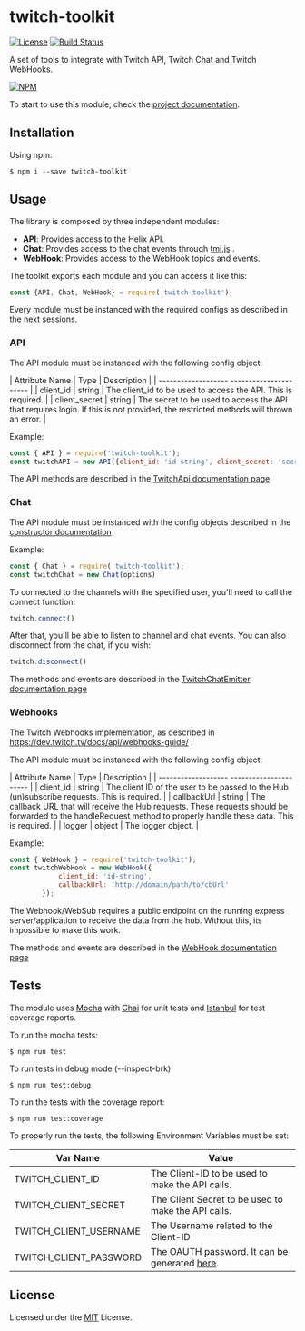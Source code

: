 # twitch-toolkit
[![License](http://img.shields.io/:license-mit-blue.svg?style=flat)](http://doge.mit-license.org)
[![Build Status](https://travis-ci.org/chriteixeira/twitch-toolkit.svg?branch=master)](https://travis-ci.org/chriteixeira/twitch-toolkit)

A set of tools to integrate with Twitch API, Twitch Chat and Twitch WebHooks. 

[![NPM](https://nodei.co/npm/twitch-toolkit.png?downloads=true&downloadRank=true)](https://nodei.co/npm/twitch-toolkit/)

To start to use this module, check the [project documentation](https://chriteixeira.github.io/twitch-toolkit/0.0.8/). 

## Installation

Using npm:
```shell
$ npm i --save twitch-toolkit
```

## Usage

The library is composed by three independent modules:
* **API**: Provides access to the Helix API.
* **Chat**: Provides access to the chat events through [tmi.js](https://github.com/tmijs) .
* **WebHook**: Provides access to the WebHook topics and events.

The toolkit exports each module and you can access it like this:

```javascript
const {API, Chat, WebHook} = require('twitch-toolkit');
```

Every module must be instanced with the required configs as described in the next sessions.

### API

The API module must be instanced with the following config object:

| Attribute Name      | Type   |  Description          | 
| ------------------- ----------------------  |
| client_id           | string | The client_id to be used to access the API. This is required. |
| client_secret       | string | The secret to be used to access the API that requires login. If this is not provided, the restricted methods will thrown an error. |

Example:
```javascript
const { API } = require('twitch-toolkit');
const twitchAPI = new API({client_id: 'id-string', client_secret: 'secret-string'})
```

The API methods are described in the [TwitchApi documentation page](https://chriteixeira.github.io/twitch-toolkit/0.0.8/TwitchApi.html)

### Chat

The API module must be instanced with the config objects described in the [constructor documentation](https://chriteixeira.github.io/twitch-toolkit/0.0.8/TwitchChatEmitter.html#TwitchChatEmitter)

Example:
```javascript
const { Chat } = require('twitch-toolkit');
const twitchChat = new Chat(options)
```

To connected to the channels with the specified user, you'll need to call the connect function:

```javascript
twitch.connect()
```

After that, you'll be able to listen to channel and chat events. You can also disconnect from the chat, if you wish:

```javascript
twitch.disconnect()
```

The methods and events are described in the [TwitchChatEmitter documentation page](https://chriteixeira.github.io/twitch-toolkit/0.0.8/TwitchChatEmitter.html)


### Webhooks

The Twitch Webhooks implementation, as described in https://dev.twitch.tv/docs/api/webhooks-guide/ .

The API module must be instanced with the following config object:

| Attribute Name      | Type   |  Description          | 
| ------------------- ----------------------  |
| client_id           | string | The client ID of the user to be passed to the Hub (un)subscribe requests. This is required. |
| callbackUrl         | string | The callback URL that will receive the Hub requests. These requests should be forwarded to the handleRequest method to properly handle these data. This is required. |
| logger         | object | The logger object. |

Example:
```javascript
const { WebHook } = require('twitch-toolkit');
const twitchWebHook = new WebHook({
            client_id: 'id-string',
            callbackUrl: 'http://domain/path/to/cbUrl'
        });
```

The Webhook/WebSub requires a public endpoint on the running express server/application to receive the data from the hub. Without this, its impossible to make this work.

The methods and events are described in the [WebHook documentation page](https://chriteixeira.github.io/twitch-toolkit/0.0.8/WebHook.html)

## Tests

The module uses [Mocha](https://mochajs.org/) with [Chai](http://www.chaijs.com/) for unit tests and [Istanbul](https://istanbul.js.org/) for test coverage reports.

To run the mocha tests:

```shell
$ npm run test
```

To run tests in debug mode (--inspect-brk)

```shell
$ npm run test:debug
```

To run the tests with the coverage report:

```shell
$ npm run test:coverage
```

To properly run the tests, the following Environment Variables must be set:

| Var Name      |  Value          |
| ------------- |---------------- |
| TWITCH_CLIENT_ID | The Client-ID to be used to make the API calls. |
| TWITCH_CLIENT_SECRET | The Client Secret to be used to make the API calls. |
| TWITCH_CLIENT_USERNAME | The Username related to the Client-ID |
| TWITCH_CLIENT_PASSWORD | The OAUTH password. It can be generated [here](https://twitchapps.com/tmi/). |

## License

Licensed under the [MIT](https://github.com/chriteixeira/twitch-toolkit/blob/master/LICENSE) License.
